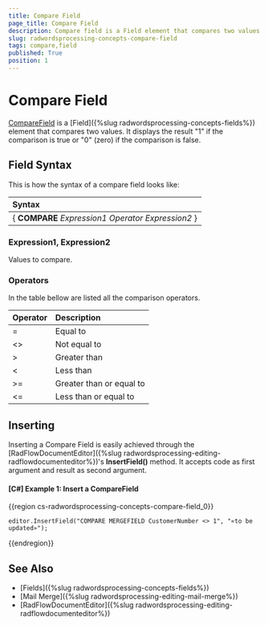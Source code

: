 ```yaml
---
title: Compare Field
page_title: Compare Field
description: Compare field is a Field element that compares two values and displays the comparison result.
slug: radwordsprocessing-concepts-compare-field
tags: compare,field
published: True
position: 1
---
```


# Compare Field

[CompareField](https://docs.telerik.com/devtools/document-processing/api/telerik.windows.documents.flow.model.fields.comparefield) is a [Field]({%slug radwordsprocessing-concepts-fields%}) element that compares two values. It displays the result "1" if the comparison is true or "0" (zero) if the comparison is false.

## Field Syntax

This is how the syntax of a compare field looks like:

| Syntax   											     |
| :---     											     |
| { **COMPARE** _Expression1_ _Operator_ _Expression2_ } |

### Expression1, Expression2
Values to compare.

### Operators
In the table bellow are listed all the comparison operators.

| Operator    | Description              |
| :---        | :---                     |
| =           | Equal to                 |
| <>          | Not equal to             |
| >           | Greater than             |
| <           | Less than                |
| >=          | Greater than or equal to |
| <=          | Less than or equal to    |

## Inserting

Inserting a Compare Field is easily achieved through the [RadFlowDocumentEditor]({%slug radwordsprocessing-editing-radflowdocumenteditor%})'s __InsertField()__ method. It accepts code as first argument and result as second argument.   

#### __[C#] Example 1: Insert a CompareField__

{{region cs-radwordsprocessing-concepts-compare-field_0}}
	            
	editor.InsertField("COMPARE MERGEFIELD CustomerNumber <> 1", "«to be updated»");
{{endregion}}


## See Also

 * [Fields]({%slug radwordsprocessing-concepts-fields%})
 * [Mail Merge]({%slug radwordsprocessing-editing-mail-merge%})
 * [RadFlowDocumentEditor]({%slug radwordsprocessing-editing-radflowdocumenteditor%})
